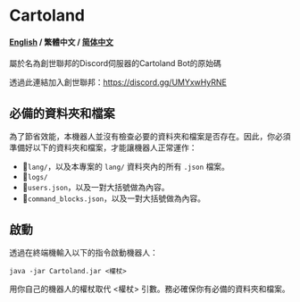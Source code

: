 # Cartoland
#### [English](https://github.com/AlexCai2019/Cartoland/blob/master/README.md) / 繁體中文 / [简体中文](https://github.com/AlexCai2019/Cartoland/blob/master/README_zh-Hans.md)
屬於名為創世聯邦的Discord伺服器的Cartoland Bot的原始碼

透過此連結加入創世聯邦：https://discord.gg/UMYxwHyRNE

## 必備的資料夾和檔案
為了節省效能，本機器人並沒有檢查必要的資料夾和檔案是否存在。因此，你必須準備好以下的資料夾和檔案，才能讓機器人正常運作：
- 📁`lang/`，以及本專案的 `lang/` 資料夾內的所有 `.json` 檔案。
- 📁`logs/`
- 📄`users.json`，以及一對大括號做為內容。
- 📄`command_blocks.json`，以及一對大括號做為內容。

## 啟動
透過在終端機輸入以下的指令啟動機器人：
```
java -jar Cartoland.jar <權杖>
```
用你自己的機器人的權杖取代 <權杖> 引數。務必確保你有必備的資料夾和檔案。